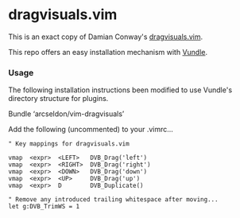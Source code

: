 # dragvisuals.vim

This is an exact copy of Damian Conway's [dragvisuals.vim](https://github.com/thoughtstream/Damian-Conway-s-Vim-Setup/blob/master/plugin/dragvisuals.vim). 

This repo offers an easy installation mechanism with [Vundle](https://github.com/VundleVim/Vundle.vim).

### Usage

The following installation instructions been modified to use Vundle's directory structure for plugins.

Bundle ‘arcseldon/vim-dragvisuals’

Add the following (uncommented) to your .vimrc...

	" Key mappings for dragvisuals.vim

	vmap  <expr>  <LEFT>   DVB_Drag('left')
	vmap  <expr>  <RIGHT>  DVB_Drag('right')
	vmap  <expr>  <DOWN>   DVB_Drag('down')
	vmap  <expr>  <UP>     DVB_Drag('up')
	vmap  <expr>  D        DVB_Duplicate()

	" Remove any introduced trailing whitespace after moving...
	let g:DVB_TrimWS = 1
